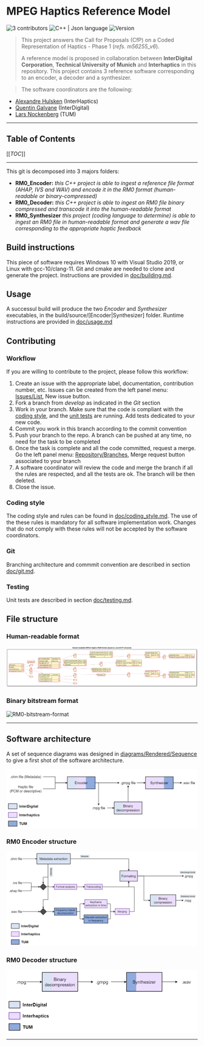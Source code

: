 # MPEG Haptics Reference Model

![3 contributors](https://img.shields.io/badge/contributors-3-brightgreen.svg?style=flat-square)
![C++ | Json language](https://img.shields.io/badge/type-C++%20|%20glTF-blue.svg?style=flat-square)
![Version](https://img.shields.io/badge/version-RM0-blueviolet.svg?style=flat-square)


> This project answers the Call for Proposals (CfP) on a Coded Representation of Haptics - Phase 1 (*refs. m56255_v6*).
>
> A reference model is proposed in collaboration between **InterDigital Corporation**, **Technical University of Munich** and **Interhaptics** in this repository. This project contains 3 reference software corresponding to an encoder, a decoder and a synthesizer.

> The software coordinators are the following:
- [Alexandre Hulsken](alexandre.hulsken@interhaptics.com) (InterHaptics)
- [Quentin Galvane](quentin.galvane@interdigital.com) (InterDigital)
- [Lars Nockenberg](lars.nockenberg@tum.de) (TUM)

---

## Table of Contents

[[_TOC_]]

---

This git is decomposed into 3 majors folders:

+ **RM0_Encoder:** *this C++ project is able to ingest a reference file format (AHAP, IVS and WAV) and encode it in the RM0 format (human-readable or binary-compressed)*
+ **RM0_Decoder:** *this C++ project is able to ingest an RM0 file binary compressed and transcode it into the human-readable format*
+ **RM0_Synthesizer** *this project (coding language to determine) is able to ingest an RM0 file in human-readable format and generate a wav file corresponding to the appropriate haptic feedback*

## Build instructions

This piece of software requires Windows 10 with Visual Studio 2019, or Linux with gcc-10/clang-11. Git and cmake are needed to clone and generate the project. Instructions are provided in [doc/building.md](doc/building.md).

## Usage

A successul build  will produce the two *Encoder* and *Synthesizer* executables, in the build/source/[Encoder|Synthesizer] folder. Runtime instructions are provided in [doc/usage.md](doc/usage.md)

## Contributing

### Workflow

If you are willing to contribute to the project, please follow this workflow:

1. Create an issue with the appropriate label, documentation, contribution number, etc. Issues can be created from the left panel menu: [Issues/List](http://mpegx.int-evry.fr/software/haptics/rm0/-/issues), New issue button.
2. Fork a branch from *develop* as indicated in the *Git* section
3. Work in your branch. Make sure that the code is compliant with the [coding style](doc/coding_style.md), and the [unit tests](doc/testing.md) are running. Add tests dedicated to your new code.
4. Commit you work in this branch according to the commit convention
5. Push your branch to the repo. A branch can be pushed at any time, no need for the task to be completed
6. Once the task is complete and all the code committed, request a merge. Go the left panel menu: [Repository/Branches](http://mpegx.int-evry.fr/software/haptics/rm0/-/branches), Merge request button associated to your branch
7. A software coordinator will review the code and merge the branch if all the rules are respected, and all the tests are ok. The branch will be then deleted.
8. Close the issue.

### Coding style

The coding style and rules can be found in [doc/coding_style.md](doc/coding_style.md). The use of the these rules is mandatory for all software implementation work. Changes that do not comply with these rules will not be accepted by the software coordinators.

### Git

Branching architecture and commmit convention are described in section [doc/git.md](doc/git.md).

### Testing

Unit tests are described in section [doc/testing.md](doc/testing.md).

## File structure

### Human-readable format

![RM0-human-readable-format](diagrams/Rendered/RM0HumanReadableFormat.png "RM0 human-readable format")

### Binary bitstream format

![RM0-bitstream-format](diagrams/Rendered/RM0BitsreamFormat.png "bitstream structure")

---

## Software architecture

A set of sequence diagrams was designed in [diagrams/Rendered/Sequence](diagrams/Rendered/Sequence) to give a first shot of the software architecture.

![RM0-General-softwares](diagrams/Rendered/RM0GeneralSoftwares.png "General file software structure")

### RM0 Encoder structure

![RM0-Encoder](diagrams/Rendered/RM0EncoderStructure.png "RM0 Encoder structure")

### RM0 Decoder structure

![RM0-Decoder](diagrams/Rendered/RM0DecoderStructure.png "RM0 Decoder structure")

---





